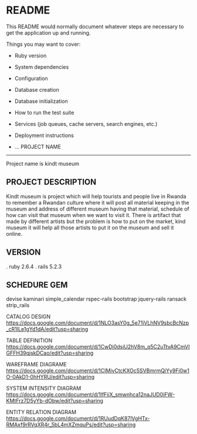 # README

This README would normally document whatever steps are necessary to get the
application up and running.

Things you may want to cover:

* Ruby version

* System dependencies

* Configuration

* Database creation

* Database initialization

* How to run the test suite

* Services (job queues, cache servers, search engines, etc.)

* Deployment instructions

* ...
PROJECT NAME
---------------

Project name is kindt museum 

PROJECT DESCRIPTION
--------------------
 
Kindt museum is project which will help tourists and people live in Rwanda to remember a Rwandan culture where it will post all material keeping in the museum and address of different museum having that material, schedule of how can visit that museum when we want to visit it.
There is artifact that made by different artists but the problem is how to put on the market, kind museum it will help all those artists to put it on the museum and sell it online.

VERSION
-----------
. ruby 2.6.4
. rails 5.2.3

SCHEDURE GEM
-------------------------
devise
kaminari
simple_calendar
rspec-rails
bootstrap
jquery-rails
ransack
strip_rails

CATALOG DESIGN
https://docs.google.com/document/d/1NLO3asY0g_5e71jVLhNV9sbcBcNzp_cR1ILe1gYd1dA/edit?usp=sharing

TABLE DEFINITION
https://docs.google.com/document/d/1CwDi0dsiU2hV8m_q5C2uTtvA9CmVIGFFH39qjskDCao/edit?usp=sharing

WAREFRAME DIAGRAME
https://docs.google.com/document/d/1CIMivCtcKXOc5SVBmrmQiYy9Fj0w1O-0AkD1-0hHYRU/edit?usp=sharing

SYSTEM INTENSITY DIAGRAM
https://docs.google.com/document/d/1lfFiiX_smwnhca12naJUD0iFW-KMtFrz7D5yYb-dObw/edit?usp=sharing

ENTITY RELATION DIAGRAM
https://docs.google.com/document/d/1RUudDqK87lVgHTx-RMAxf9rRVqXR4r_5bL4mXZmquPs/edit?usp=sharing